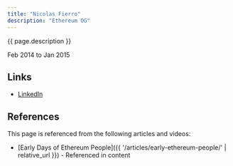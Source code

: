 ```yaml
---
title: "Nicolas Fierro"
description: "Ethereum OG"
---
```


{{ page.description }}

Feb 2014 to Jan 2015

## Links
- [LinkedIn](https://www.linkedin.com/in/nicolasfierro/)

## References

This page is referenced from the following articles and videos:

- [Early Days of Ethereum People]({{ '/articles/early-ethereum-people/' | relative_url }}) - Referenced in content
